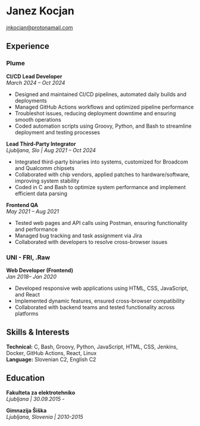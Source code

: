 # Janez Kocjan  
[jnkocjan@protonamail.com](mailto:jnkocjan@protonamail.com)

## Experience

### Plume  

**CI/CD Lead Developer**  
_March 2024 – Oct 2024_  
- Designed and maintained CI/CD pipelines, automated daily builds and deployments  
- Managed GitHub Actions workflows and optimized pipeline performance  
- Troubleshot issues, reducing deployment downtime and ensuring smooth operations  
- Coded automation scripts using Groovy, Python, and Bash to streamline deployment and testing processes
  
**Lead Third-Party Integrator**  
_Ljubljana, Slo | Aug 2021 – Oct 2024_  
- Integrated third-party binaries into systems, customized for Broadcom and Qualcomm chipsets  
- Collaborated with chip vendors, applied patches to hardware/software, improving system stability  
- Coded in C and Bash to optimize system performance and implement efficient data parsing  

**Frontend QA**  
_May 2021 – Aug 2021_  
- Tested web pages and API calls using Postman, ensuring functionality and performance  
- Managed bug tracking and task assignment via Jira  
- Collaborated with developers to resolve cross-browser issues  


### UNI - FRI, .Raw  
**Web Developer (Frontend)**  
_Jan 2018– Jan 2020_  
- Developed responsive web applications using HTML, CSS, JavaScript, and React  
- Implemented dynamic features, ensured cross-browser compatibility  
- Collaborated with backend teams and tested functionality across platforms  

## Skills & Interests

**Technical:** C, Bash, Groovy, Python, JavaScript, HTML, CSS, Jenkins, Docker, GitHub Actions, React, Linux  
**Language:** Slovenian C2, English C2  

## Education

**Fakulteta za elektrotehniko**  
_Ljubljana | 30.09.2015 -_  

**Gimnazija Šiška**  
_Ljubljana, Slovenia | 2010-2015_
